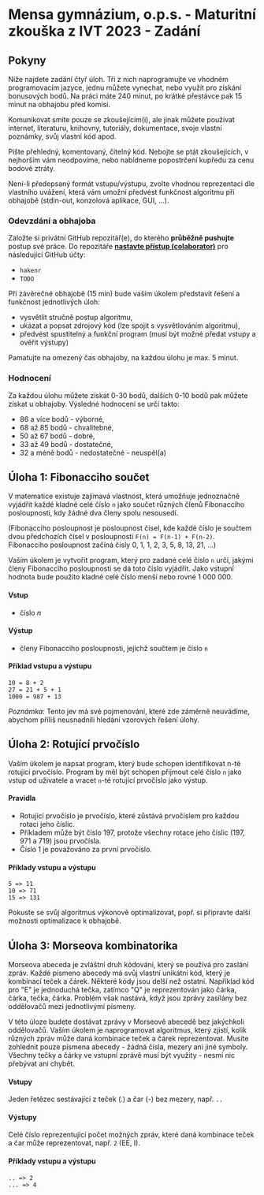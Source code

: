 ﻿# Mensa gymnázium, o.p.s. - Maturitní zkouška z IVT 2023 - Zadání

## Pokyny
Níže najdete zadání čtyř úloh. Tři z nich naprogramujte ve vhodném programovacím jazyce, jednu můžete vynechat, nebo využít pro získání bonusových bodů. Na práci máte 240 minut, po krátké přestávce pak 15 minut na obhajobu před komisí.

Komunikovat smíte pouze se zkoušejícím(i), ale jinak můžete používat internet, literaturu, knihovny, tutoriály, dokumentace, svoje vlastní poznámky, svůj vlastní kód apod.

Pište přehledný, komentovaný, čitelný kód. Nebojte se ptát zkoušejících, v nejhorším vám neodpovíme, nebo nabídneme popostrčení kupředu za cenu bodové ztráty.

Není-li předepsaný formát vstupu/výstupu, zvolte vhodnou reprezentaci dle vlastního uvážení, která vám umožní předvést funkčnost algoritmu při obhajobě (stdin-out, konzolová aplikace, GUI, ...).

### Odevzdání a obhajoba
Založte si privátní GitHub repozitář(e), do kterého **průběžně pushujte** postup své práce. Do repozitáře [**nastavte přístup (colaborator)**](https://docs.github.com/en/account-and-profile/setting-up-and-managing-your-github-user-account/managing-access-to-your-personal-repositories/inviting-collaborators-to-a-personal-repository) pro následující GitHub účty:
* `hakenr`
* `TODO`

Při závěrečné obhajobě (15 min) bude vaším úkolem představit řešení a funkčnost jednotlivých úloh:
* vysvětlit stručně postup algoritmu,
* ukázat a popsat zdrojový kód (lze spojit s vysvětlováním algoritmu),
* předvést spustitelný a funkční program (musí být možné předat vstupy a ověřit výstupy)

Pamatujte na omezený čas obhajoby, na každou úlohu je max. 5 minut.

### Hodnocení
Za každou úlohu můžete získat 0-30 bodů, dalších 0-10 bodů pak můžete získat u obhajoby.
Výsledné hodnocení se určí takto:
* 86 a více bodů - výborné,
* 68 až 85 bodů - chvalitebné,
* 50 až 67 bodů - dobré,
* 33 až 49 bodů - dostatečné,
* 32 a méně bodů - nedostatečné - neuspěl(a)



## Úloha 1: Fibonacciho součet
V matematice existuje zajímavá vlastnost, která umožňuje jednoznačně vyjádřit každé kladné celé číslo `n` jako součet různých členů Fibonacciho posloupnosti, kdy žádné dva členy spolu nesousedí.

(Fibonacciho posloupnost je posloupnost čísel, kde každé číslo je součtem dvou předchozích čísel v posloupnosti `F(n) = F(n-1) + F(n-2)`. Fibonacciho posloupnost začíná čísly 0, 1, 1, 2, 3, 5, 8, 13, 21, ...)

Vaším úkolem je vytvořit program, který pro zadané celé číslo `n` určí, jakými členy Fibonacciho posloupnosti se dá toto číslo vyjádřit. Jako vstupní hodnota bude použito kladné celé číslo menší nebo rovné 1 000 000.

#### Vstup

* číslo *n*

#### Výstup

* členy Fibonacciho posloupnosti, jejichž součtem je číslo `n`

#### Příklad vstupu a výstupu

```
10 = 8 + 2
27 = 21 + 5 + 1
1000 = 987 + 13
```

*Poznámka:* Tento jev má své pojmenování, které zde záměrně neuvádíme, abychom příliš neusnadnili hledání vzorových řešení úlohy.


## Úloha 2: Rotující prvočíslo
Vaším úkolem je napsat program, který bude schopen identifikovat n-té rotující prvočíslo. Program by měl být schopen přijmout celé číslo `n` jako vstup od uživatele a vracet `n`-té rotující prvočíslo jako výstup.

#### Pravidla
* Rotující prvočíslo je prvočíslo, které zůstává prvočíslem pro každou rotaci jeho číslic.
* Příkladem může být číslo 197, protože všechny rotace jeho číslic (197, 971 a 719) jsou prvočísla.
* Číslo 1 je považováno za první prvočíslo.

#### Příklady vstupu a výstupu
```
5 => 11
10 => 71
15 => 131
```

Pokuste se svůj algoritmus výkonově optimalizovat, popř. si připravte další možnosti optimalizace k obhajobě.

## Úloha 3: Morseova kombinatorika

Morseova abeceda je zvláštní druh kódování, který se používá pro zaslání zpráv. Každé písmeno abecedy má svůj vlastní unikátní kód, který je kombinací teček a čárek. Některé kódy jsou delší než ostatní. Například kód pro "E" je jednoduchá tečka, zatímco "Q" je reprezentován jako čárka, čárka, tečka, čárka. Problém však nastává, když jsou zprávy zasílány bez oddělovačů mezi jednotlivými písmeny.

V této úloze budete dostávat zprávy v Morseově abecedě bez jakýchkoli oddělovačů. Vaším úkolem je naprogramovat algoritmus, který zjistí, kolik různých zpráv může daná kombinace teček a čárek reprezentovat. Musíte zohlednit pouze písmena abecedy - žádná čísla, mezery ani jiné symboly. Všechny tečky a čárky ve vstupní zprávě musí být využity - nesmí nic přebývat ani chybět.

#### Vstupy

Jeden řetězec sestávající z teček (.) a čar (-) bez mezery, např. `..`

#### Výstupy

Celé číslo reprezentující počet možných zpráv, které daná kombinace teček a čar může reprezentovat, např. `2` (EE, I).

#### Příklady vstupu a výstupu

```
.. => 2
... => 4

```

